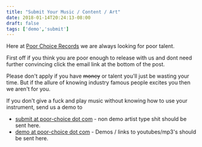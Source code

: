 ```yaml
---
title: "Submit Your Music / Content / Art"
date: 2018-01-14T20:24:13-08:00
draft: false
tags: ['demo','submit']
---
```


Here at [Poor Choice Records](http://poor-choice.com) we are always looking for poor talent.

First off if you think you are poor enough to release with us and dont need further convincing click the email link
at the bottom of the post.

Please don't apply if you have ~~money~~ or talent you'll just be wasting your time. But if the allure of knowing
industry famous people excites you then we aren't for you.

If you don't give a fuck and play music without knowing how to use your instrument, send us a demo to

+ [submit at poor-choice dot com](mailto:submit@poor-choice.com) - non demo artist type shit should be sent here.
+ [demo at poor-choice dot com](mailto:demo@poor-choice.com) - Demos / links to youtubes/mp3's should be sent here.

